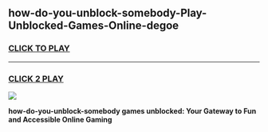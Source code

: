 
## how-do-you-unblock-somebody-Play-Unblocked-Games-Online-degoe
<h3>
<a href="https://premium76.site?title=how-do-you-unblock-somebody&ref=25A">CLICK TO PLAY</a></h3>
<hr>

<h3>
<a href="https://premium76.site?title=how-do-you-unblock-somebody&ref=25A">CLICK 2 PLAY</a>
  
</h3>

<a href="https://premium76.site?title=how-do-you-unblock-somebody&ref=25A"><img src="https://clearcache.store/games.png"></a>


**how-do-you-unblock-somebody games unblocked: Your Gateway to Fun and Accessible Online Gaming**
